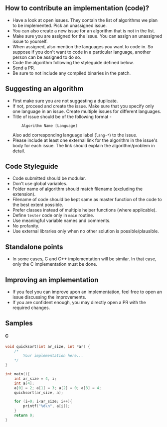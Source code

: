 ## How to contribute an implementation (code)?

* Have a look at open issues. They contain the list of algorithms we plan to be implemented. Pick an unassigned issue.
* You can also create a new issue for an algorithm that is not in the list.
* Make sure you are assigned for the issue. You can assign an unassigned issue to yourself.
* When assigned, also mention the languages you want to code in. So suppose if you don't want to code in a particular language, another person can be assigned to do so. 
* Code the algorithm following the styleguide defined below.
* Send a PR. 
* Be sure to not include any compiled binaries in the patch.


<a name="sa"></a>

## Suggesting an algorithm

* First make sure you are not suggesting a duplicate.
* If not, proceed and create the issue. Make sure that you specify only one language in an issue. Create multiple issues for different languages.
* Title of issue should be of the following format -
    ```
        Algorithm Name [Language]
    ```
    Also add corresponding language label (`lang-*`) to the issue.
* Please include at least one external link for the algorithm in the issue's body for each issue. The link should explain the algorithm/problem in detail.


<a name="cs"></a>

## Code Styleguide

* Code submitted should be modular. 
* Don't use global variables.
* Folder name of algorithm should match filename (excluding the extension).
* Filename of code should be kept same as master function of the code to the best extent possible.
* Prefer classes instead of multiple helper functions (where applicable).
* Define `tester` code only in `main` routine.
* Use meaningful variable names and comments.
* No profanity.
* Use external libraries only when no other solution is possible/plausible.


<a name="points"></a>

## Standalone points

* In some cases, C and C++ implementation will be similar. In that case, only the C implementation must be done.


<a name="improving"></a>

## Improving an implementation

* If you feel you can improve upon an implementation, feel free to open an issue discussing the improvements.
* If you are confident enough, you may directly open a PR with the required changes.


## Samples

#### C

```c
void quicksort(int ar_size, int *ar) {
    /*
        Your implementation here...
    */
}

int main(){
	int ar_size = 4, i;
	int a[4];
	a[0] = 2; a[1] = 3; a[2] = 0; a[3] = 4;
	quicksort(ar_size, a);

	for (i=0; i<ar_size; i++){
		printf("%d\n", a[i]);
	}
	return 0;
}
```
